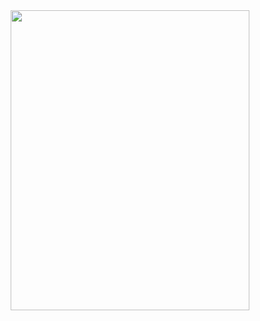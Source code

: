 <div id="header" align="center">
  <img src="https://giphy.com/embed/M9gbBd9nbDrOTu1Mqx" width="382" height="480" frameBorder="0" 
</div>
